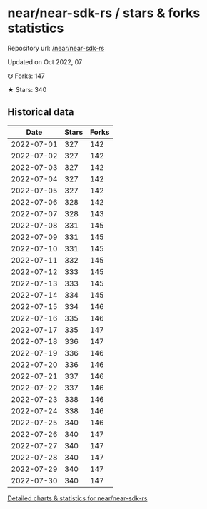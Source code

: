 # near/near-sdk-rs / stars & forks statistics

Repository url: [/near/near-sdk-rs](https://github.com/near/near-sdk-rs)

Updated on Oct 2022, 07

☋ Forks: 147

★ Stars: 340

## Historical data
| Date | Stars | Forks |
|------|-------|-------|
| 2022-07-01 | 327 | 142 | 
| 2022-07-02 | 327 | 142 | 
| 2022-07-03 | 327 | 142 | 
| 2022-07-04 | 327 | 142 | 
| 2022-07-05 | 327 | 142 | 
| 2022-07-06 | 328 | 142 | 
| 2022-07-07 | 328 | 143 | 
| 2022-07-08 | 331 | 145 | 
| 2022-07-09 | 331 | 145 | 
| 2022-07-10 | 331 | 145 | 
| 2022-07-11 | 332 | 145 | 
| 2022-07-12 | 333 | 145 | 
| 2022-07-13 | 333 | 145 | 
| 2022-07-14 | 334 | 145 | 
| 2022-07-15 | 334 | 146 | 
| 2022-07-16 | 335 | 146 | 
| 2022-07-17 | 335 | 147 | 
| 2022-07-18 | 336 | 147 | 
| 2022-07-19 | 336 | 146 | 
| 2022-07-20 | 336 | 146 | 
| 2022-07-21 | 337 | 146 | 
| 2022-07-22 | 337 | 146 | 
| 2022-07-23 | 338 | 146 | 
| 2022-07-24 | 338 | 146 | 
| 2022-07-25 | 340 | 146 | 
| 2022-07-26 | 340 | 147 | 
| 2022-07-27 | 340 | 147 | 
| 2022-07-28 | 340 | 147 | 
| 2022-07-29 | 340 | 147 | 
| 2022-07-30 | 340 | 147 | 


[Detailed charts & statistics for near/near-sdk-rs](https://reviewgithub.com/rep/near/near-sdk-rs)
